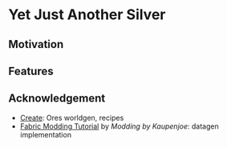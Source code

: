 # Yet Just Another Silver

## Motivation

## Features

## Acknowledgement

- [Create](https://github.com/Fabricators-of-Create/Create/tree/mc1.20.1/fabric/dev): 
Ores worldgen, recipes
- [Fabric Modding Tutorial](https://www.youtube.com/list=PLKGarocXCE1EO43Dlf5JGh7Yk-kRAXUEJ) by *Modding by Kaupenjoe*:
datagen implementation